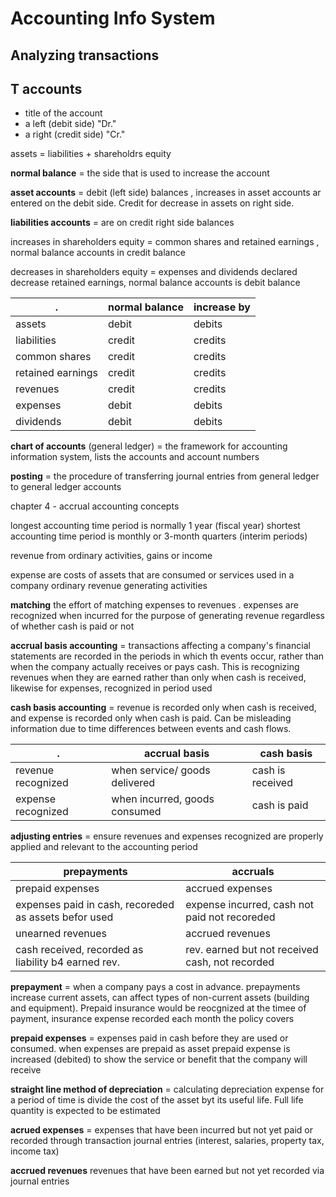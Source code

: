
# Accounting Info System 


## Analyzing transactions



## T accounts 

- title of the account
- a left (debit side)  "Dr."
- a right (credit side) "Cr."


assets = liabilities + shareholdrs equity

**normal balance** = the side that is used to increase the account

**asset accounts** = debit (left side) balances , increases in asset accounts ar entered on the debit side. Credit for decrease in assets on right side.

**liabilities accounts** = are on credit right side balances

increases in shareholders equity = common shares and retained earnings , normal balance accounts in credit balance

decreases in shareholders equity  = expenses and dividends declared decrease retained earnings, normal balance accounts is debit balance



| .                 | normal balance    | increase by   |
|-------------------|-------------------|---------------|
| assets            | debit             | debits        |
| liabilities       | credit            | credits       |
| common shares     | credit            | credits       |
| retained earnings | credit            | credits       |
| revenues          | credit            | credits       |
| expenses          | debit             | debits        |
| dividends         | debit             | debits        |





**chart of accounts** (general ledger) = the framework for accounting information system, lists the accounts and account numbers


**posting** = the procedure of transferring journal entries from general ledger to general ledger accounts




chapter 4 - accrual accounting concepts 

longest accounting time period is normally 1 year (fiscal year)
shortest accounting time period is monthly or 3-month quarters (interim periods)

revenue from ordinary activities, gains or income

expense are costs of assets that are consumed or services used in a company ordinary revenue generating activities

**matching** the effort of matching expenses to revenues . 
expenses are recognized when incurred for the purpose of generating revenue regardless of whether cash is paid or not


**accrual basis accounting** = transactions affecting a company's financial statements are recorded in the periods in which th events occur, rather than when the company actually receives or pays cash. This is recognizing revenues when they are earned rather than only when cash is received, likewise for expenses, recognized in period used

**cash basis accounting** = revenue is recorded only when cash is received, and expense is recorded only when cash is paid. Can be misleading information due to time differences between events and cash flows.


| .                     | accrual basis                     | cash basis            |
|-----------------------|-----------------------------------|-----------------------|
| revenue recognized    | when service/ goods delivered     | cash is received      |
| expense recognized    | when incurred, goods consumed     | cash is paid          |


**adjusting entries** = ensure revenues and expenses recognized are properly applied and relevant to the accounting period


| prepayments                                           | accruals                                          |
|-------------------------------------------------------|---------------------------------------------------|
| prepaid expenses                                      | accrued expenses                                  |
| expenses paid in cash, recoreded as assets befor used | expense incurred, cash not paid not recoreded     |
| unearned revenues                                     | accrued revenues                                  |
| cash received, recorded as liability b4 earned rev.   | rev. earned but not received cash, not recorded   |



**prepayment** = when a company pays a cost in advance. prepayments increase current assets, can affect types of non-current assets (building and equipment). Prepaid insurance would be reocgnized at the timee of payment, insurance expense recorded each month the policy covers

**prepaid expenses** = expenses paid in cash before they are used or consumed. when expenses are prepaid as asset prepaid expense is increased (debited) to show the service or benefit that the company will receive 


**straight line method of depreciation** = calculating depreciation expense for a period of time is divide the cost of the asset byt its useful life. Full life quantity is expected to be estimated


**acrued expenses** = expenses that have been incurred but not yet paid or recorded through transaction journal entries (interest, salaries, property tax, income tax)

**accrued revenues** revenues that have been earned but not yet recorded via journal entries 

